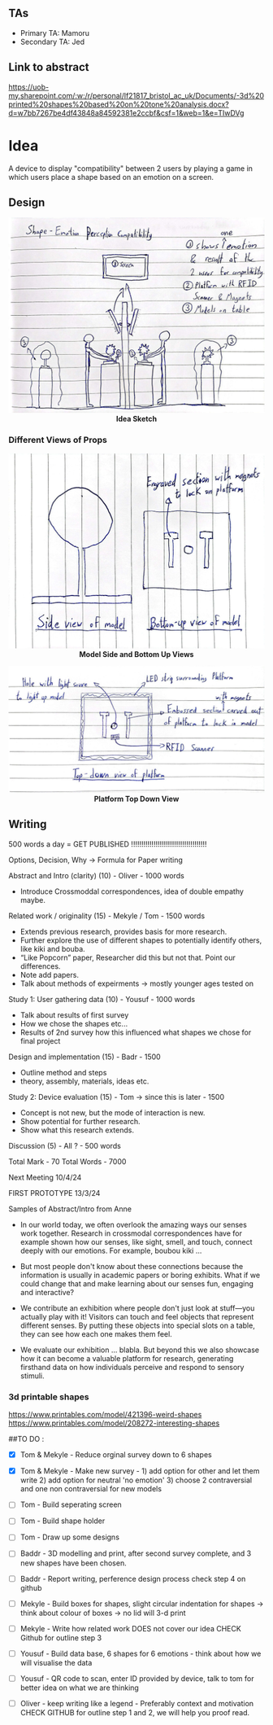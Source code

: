 ## TAs ##
- Primary TA: Mamoru
- Secondary TA: Jed

## Link to abstract
https://uob-my.sharepoint.com/:w:/r/personal/lf21817_bristol_ac_uk/Documents/-3d%20printed%20shapes%20based%20on%20tone%20analysis.docx?d=w7bb7267be4df43848a84592381e2ccbf&csf=1&web=1&e=TIwDVg


# Idea
A device to display "compatibility" between 2 users by playing a game in which users place a shape based on an emotion on a screen.

## Design
<p align="center">
  <img src="https://github.com/UoB-Interactive-Devices/ID24-TeamD/blob/main/Sketches/Idea.jpeg" />
   <b>Idea Sketch</b>
</p>

### Different Views of Props
<p align="center">
  <img src="https://github.com/UoB-Interactive-Devices/ID24-TeamD/blob/main/Sketches/Model%20Views.jpeg" />
   <b>Model Side and Bottom Up Views</b>
</p>

<p align="center">
  <img src="https://github.com/UoB-Interactive-Devices/ID24-TeamD/blob/main/Sketches/Platform%20View.jpeg" />
   <b>Platform Top Down View</b>
</p>

## Writing

500 words a day = GET PUBLISHED !!!!!!!!!!!!!!!!!!!!!!!!!!!!!!!!!!!!!

Options, Decision, Why -> Formula for Paper writing 

Abstract and Intro (clarity) (10) - Oliver - 1000 words
-	Introduce Crossmoddal correspondences, idea of double empathy maybe.

Related work / originality (15) - Mekyle / Tom - 1500 words
-	Extends previous research, provides basis for more research.
-	Further explore the use of different shapes to potentially identify others, like kiki and bouba.
-	“Like Popcorn” paper, Researcher did this but not that. Point our differences.
-	Note add papers.
-	Talk about methods of expeirments -> mostly younger ages tested on

Study 1: User gathering data (10) - Yousuf - 1000 words
- Talk about results of first survey
- How we chose the shapes etc...
- Results of 2nd survey how this influenced what shapes we chose for final project

Design and implementation (15) - Badr - 1500
-	Outline method and steps
- theory, assembly, materials, ideas etc.

Study 2: Device evaluation (15) - Tom -> since this is later - 1500
-	Concept is not new, but the mode of interaction is new.
-	Show potential for further research.
-	Show what this research extends. 

Discussion (5) - All ? - 500 words


Total Mark - 70
Total Words - 7000


Next Meeting 10/4/24










FIRST PROTOTYPE 13/3/24


Samples of Abstract/Intro from Anne

- In our world today, we often overlook the amazing ways our senses work together. Research in crossmodal correspondences have for example shown how our senses, like sight, smell, and touch, connect deeply with our emotions. For example, boubou kiki ...
 
- But most people don't know about these connections because the information is usually in academic papers or boring exhibits. What if we could change that and make learning about our senses fun, engaging and interactive?
 
- We contribute an exhibition where people don't just look at stuff—you actually play with it! Visitors can touch and feel objects that represent different senses. By putting these objects into special slots on a table, they can see how each one makes them feel.
 
- We evaluate our exhibition ... blabla. But beyond this we also showcase how it can become a valuable platform for research, generating firsthand data on how individuals perceive and respond to sensory stimuli.
### 3d printable shapes 
https://www.printables.com/model/421396-weird-shapes
https://www.printables.com/model/208272-interesting-shapes


##TO DO :
- [X] Tom & Mekyle  - Reduce orginal survey down to 6 shapes
- [X] Tom & Mekyle - Make new survey - 1) add option for other and let them write 2) add option for neutral 'no emotion' 3) choose 2 contraversial and one non contraversial for new models
- [ ] Tom - Build seperating screen
- [ ] Tom - Build shape holder
- [ ] Tom - Draw up some designs
      
- [ ] Baddr - 3D modelling and print, after second survey complete, and 3 new shapes have been chosen.
- [ ] Baddr - Report writing, perference design process check step 4 on github

- [ ] Mekyle - Build boxes for shapes, slight circular indentation for shapes -> think about colour of boxes -> no lid will 3-d print
- [ ] Mekyle - Write how related work DOES not cover our idea CHECK Github for outline step 3 


- [ ] Yousuf - Build data base, 6 shapes for 6 emotions - think about how we will visualise the data
- [ ] Yousuf - QR code to scan, enter ID provided by device, talk to tom for better idea on what we are thinking
  
- [ ] Oliver - keep writing like a legend - Preferably context and motivation CHECK GITHUB for outline step 1 and 2, we will help you proof read.


